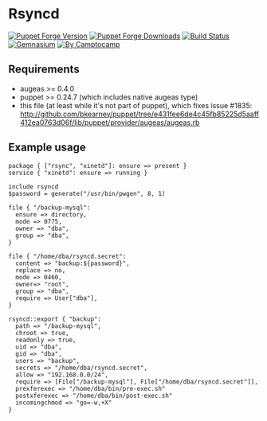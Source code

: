 Rsyncd
======

[![Puppet Forge Version](http://img.shields.io/puppetforge/v/camptocamp/rsyncd.svg)](https://forge.puppetlabs.com/camptocamp/rsyncd)
[![Puppet Forge Downloads](http://img.shields.io/puppetforge/dt/camptocamp/rsyncd.svg)](https://forge.puppetlabs.com/camptocamp/rsyncd)
[![Build Status](https://img.shields.io/travis/camptocamp/puppet-rsyncd/master.svg)](https://travis-ci.org/camptocamp/puppet-rsyncd)
[![Gemnasium](https://img.shields.io/gemnasium/camptocamp/puppet-rsyncd.svg)](https://gemnasium.com/camptocamp/puppet-rsyncd)
[![By Camptocamp](https://img.shields.io/badge/by-camptocamp-fb7047.svg)](http://www.camptocamp.com)

Requirements
------------

 - augeas >= 0.4.0
 - puppet >= 0.24.7 (which includes native augeas type)
 - this file (at least while it's not part of puppet), which fixes issue #1835:
   http://github.com/bkearney/puppet/tree/e431fee6de4c45fb85225d5aaff412ea0763d06f/lib/puppet/provider/augeas/augeas.rb

Example usage
-------------

```puppet
package { ["rsync", "xinetd"]: ensure => present }
service { "xinetd": ensure => running }

include rsyncd
$password = generate("/usr/bin/pwgen", 8, 1)

file { "/backup-mysql":
  ensure => directory,
  mode => 0775,
  owner => "dba",
  group => "dba",
}

file { "/home/dba/rsyncd.secret":
  content => "backup:${password}",
  replace => no,
  mode => 0460,
  owner=> "root",
  group => "dba",
  require => User["dba"],
}

rsyncd::export { "backup":
  path => "/backup-mysql",
  chroot => true,
  readonly => true,
  uid => "dba",
  gid => "dba",
  users => "backup",
  secrets => "/home/dba/rsyncd.secret",
  allow => "192.168.0.0/24",
  require => [File["/backup-mysql"], File["/home/dba/rsyncd.secret"]],
  prexferexec => "/home/dba/bin/pre-exec.sh"
  postxferexec => "/home/dba/bin/post-exec.sh"
  incomingchmod => "go=-w,+X"
}
```
